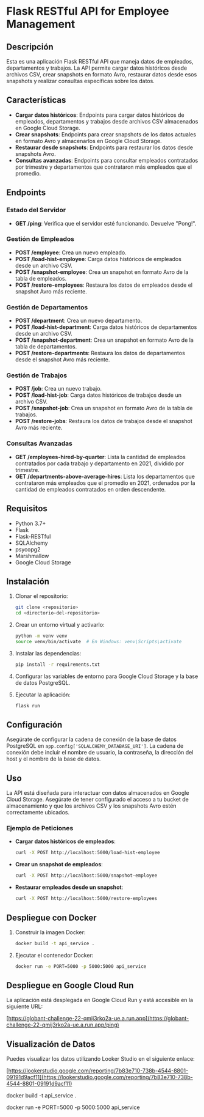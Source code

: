 # Flask RESTful API for Employee Management

## Descripción

Esta es una aplicación Flask RESTful API que maneja datos de empleados, departamentos y trabajos. La API permite cargar datos históricos desde archivos CSV, crear snapshots en formato Avro, restaurar datos desde esos snapshots y realizar consultas específicas sobre los datos.

## Características

- **Cargar datos históricos**: Endpoints para cargar datos históricos de empleados, departamentos y trabajos desde archivos CSV almacenados en Google Cloud Storage.
- **Crear snapshots**: Endpoints para crear snapshots de los datos actuales en formato Avro y almacenarlos en Google Cloud Storage.
- **Restaurar desde snapshots**: Endpoints para restaurar los datos desde snapshots Avro.
- **Consultas avanzadas**: Endpoints para consultar empleados contratados por trimestre y departamentos que contrataron más empleados que el promedio.

## Endpoints

### Estado del Servidor

- **GET /ping**: Verifica que el servidor esté funcionando. Devuelve "Pong!".

### Gestión de Empleados

- **POST /employee**: Crea un nuevo empleado.
- **POST /load-hist-employee**: Carga datos históricos de empleados desde un archivo CSV.
- **POST /snapshot-employee**: Crea un snapshot en formato Avro de la tabla de empleados.
- **POST /restore-employees**: Restaura los datos de empleados desde el snapshot Avro más reciente.

### Gestión de Departamentos

- **POST /department**: Crea un nuevo departamento.
- **POST /load-hist-department**: Carga datos históricos de departamentos desde un archivo CSV.
- **POST /snapshot-department**: Crea un snapshot en formato Avro de la tabla de departamentos.
- **POST /restore-departments**: Restaura los datos de departamentos desde el snapshot Avro más reciente.

### Gestión de Trabajos

- **POST /job**: Crea un nuevo trabajo.
- **POST /load-hist-job**: Carga datos históricos de trabajos desde un archivo CSV.
- **POST /snapshot-job**: Crea un snapshot en formato Avro de la tabla de trabajos.
- **POST /restore-jobs**: Restaura los datos de trabajos desde el snapshot Avro más reciente.

### Consultas Avanzadas

- **GET /employees-hired-by-quarter**: Lista la cantidad de empleados contratados por cada trabajo y departamento en 2021, dividido por trimestre.
- **GET /departments-above-average-hires**: Lista los departamentos que contrataron más empleados que el promedio en 2021, ordenados por la cantidad de empleados contratados en orden descendente.

## Requisitos

- Python 3.7+
- Flask
- Flask-RESTful
- SQLAlchemy
- psycopg2
- Marshmallow
- Google Cloud Storage

## Instalación

1. Clonar el repositorio:
    ```bash
    git clone <repositorio>
    cd <directorio-del-repositorio>
    ```

2. Crear un entorno virtual y activarlo:
    ```bash
    python -m venv venv
    source venv/bin/activate  # En Windows: venv\Scripts\activate
    ```

3. Instalar las dependencias:
    ```bash
    pip install -r requirements.txt
    ```

4. Configurar las variables de entorno para Google Cloud Storage y la base de datos PostgreSQL.

5. Ejecutar la aplicación:
    ```bash
    flask run
    ```

## Configuración

Asegúrate de configurar la cadena de conexión de la base de datos PostgreSQL en `app.config['SQLALCHEMY_DATABASE_URI']`. La cadena de conexión debe incluir el nombre de usuario, la contraseña, la dirección del host y el nombre de la base de datos.

## Uso

La API está diseñada para interactuar con datos almacenados en Google Cloud Storage. Asegúrate de tener configurado el acceso a tu bucket de almacenamiento y que los archivos CSV y los snapshots Avro estén correctamente ubicados.

### Ejemplo de Peticiones

- **Cargar datos históricos de empleados**:
    ```bash
    curl -X POST http://localhost:5000/load-hist-employee
    ```

- **Crear un snapshot de empleados**:
    ```bash
    curl -X POST http://localhost:5000/snapshot-employee
    ```

- **Restaurar empleados desde un snapshot**:
    ```bash
    curl -X POST http://localhost:5000/restore-employees
    ```

## Despliegue con Docker

1. Construir la imagen Docker:
    ```bash
    docker build -t api_service .
    ```

2. Ejecutar el contenedor Docker:
    ```bash
    docker run -e PORT=5000 -p 5000:5000 api_service
    ```

## Despliegue en Google Cloud Run

La aplicación está desplegada en Google Cloud Run y está accesible en la siguiente URL:

[https://globant-challenge-22-qmij3rko2a-ue.a.run.app](https://globant-challenge-22-qmij3rko2a-ue.a.run.app/ping)


## Visualización de Datos

Puedes visualizar los datos utilizando Looker Studio en el siguiente enlace:

[https://lookerstudio.google.com/reporting/7b83e710-738b-4544-8801-09191d9acf11](https://lookerstudio.google.com/reporting/7b83e710-738b-4544-8801-09191d9acf11)


docker build -t api_service .

docker run -e PORT=5000 -p 5000:5000 api_service


